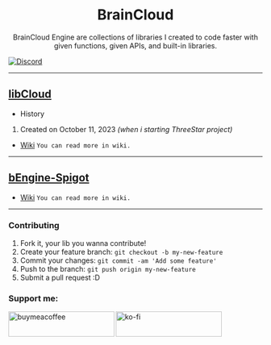 <h1 align="center">BrainCloud</h1>
<p align="center">BrainCloud Engine are collections of libraries I created to code faster with given functions, given APIs, and built-in libraries.</p>

[![Discord](https://img.shields.io/discord/1035494305118298142?color=7289DA&label=Discord&logo=discord&logoColor=white)](https://discord.gg/rfQ4MdKeGY)

---

## [libCloud](https://github.com/bluismine/Brain-Cloud-Engine/tree/main/libCloud)

*  History
1.  Created on October 11, 2023 _(when i starting ThreeStar project)_

* [Wiki](https://github.com/bluismine/Brain-Cloud-Engine/wiki/libEngine)
  `You can read more in wiki.`

---

## [bEngine-Spigot]()

* [Wiki](https://github.com/bluismine/Brain-Cloud-Engine/wiki/bEngine%E2%80%90Spigot)
  `You can read more in wiki.`

---

### Contributing

1. Fork it, your lib you wanna contribute!
2. Create your feature branch: `git checkout -b my-new-feature`
3. Commit your changes: `git commit -am 'Add some feature'`
4. Push to the branch: `git push origin my-new-feature`
5. Submit a pull request :D

### Support me:
<p>
  <a href="https://www.buymeacoffee.com/bluismine"> <img align="left" src="https://cdn.buymeacoffee.com/buttons/v2/default-yellow.png" height="50" width="210" alt="buymeacoffee" /></a>
  <a href="https://ko-fi.com/bluismine"> <img align="left" src="https://cdn.ko-fi.com/cdn/kofi3.png?v=3" height="50" width="210" alt="ko-fi"/></a>
</p>
